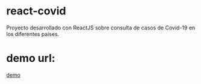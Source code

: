 # react-covid
Proyecto desarrollado con ReactJS sobre consulta de casos de Covid-19 en los diferentes paises.

# demo url:
<a href="https://glacial-wave-40420.herokuapp.com/">demo</a>
